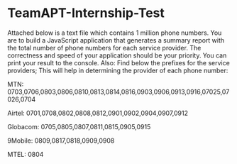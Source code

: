 # TeamAPT-Internship-Test
Attached below is a text file which contains 1 million phone numbers.
You are to build a JavaScript application that generates a summary report with the total number of phone numbers for each service provider. The correctness and speed of your application should be your priority. You can print your result to the console.
Also:
Find below the prefixes for the service providers; This will help in determining the provider of each phone number:

MTN: 0703,0706,0803,0806,0810,0813,0814,0816,0903,0906,0913,0916,07025,07026,0704

Airtel: 0701,0708,0802,0808,0812,0901,0902,0904,0907,0912

Globacom: 0705,0805,0807,0811,0815,0905,0915

9Mobile: 0809,0817,0818,0909,0908

MTEL: 0804
